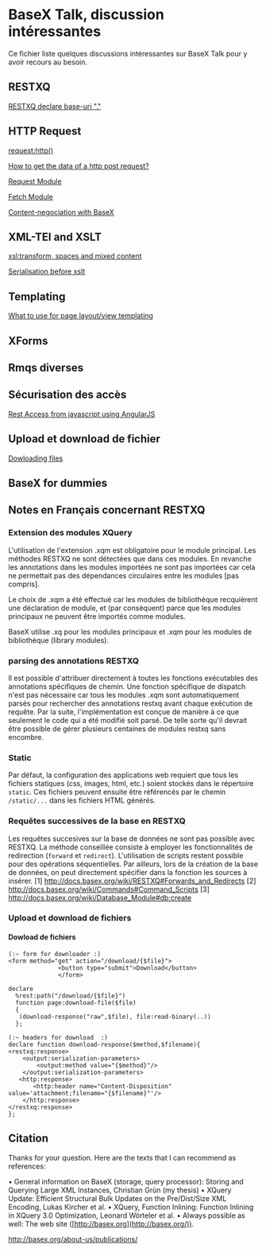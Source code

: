 
BaseX Talk, discussion intéressantes
==========

Ce fichier liste quelques discussions intéressantes sur BaseX Talk pour y avoir
recours au besoin.

## RESTXQ

[RESTXQ declare base-uri "."](http://www.mail-archive.com/basex-talk@mailman.uni-konstanz.de/msg04298.html)


## HTTP Request

[request:http()](http://www.mail-archive.com/basex-talk%40mailman.uni-konstanz.de/msg04639.html)

[How to get the data of a http post request?](https://www.mail-archive.com/basex-talk%40mailman.uni-konstanz.de/msg03171.html)

[Request Module](http://docs.basex.org/wiki/Request_Module)

[Fetch Module](http://docs.basex.org/wiki/Fetch_Module)

[Content-negociation with BaseX](https://www.mail-archive.com/basex-talk@mailman.uni-konstanz.de/msg08712.html)


## XML-TEI and XSLT

[xsl:transform, spaces and mixed content](http://www.mail-archive.com/basex-talk%40mailman.uni-konstanz.de/msg01149.html)

[Serialisation before xslt](http://www.mail-archive.com/basex-talk%40mailman.uni-konstanz.de/msg04462.html)


## Templating

[What to use for page layout/view templating](http://www.mail-archive.com/basex-talk%40mailman.uni-konstanz.de/msg01705.html)


## XForms


## Rmqs diverses


## Sécurisation des accès

[Rest Access from javascript using AngularJS](http://www.mail-archive.com/basex-talk%40mailman.uni-konstanz.de/msg04146.html)


## Upload et download de fichier

[Dowloading files](http://www.mail-archive.com/basex-talk%40mailman.uni-konstanz.de/msg04615.html)


## BaseX for dummies


## Notes en Français concernant RESTXQ

### Extension des modules XQuery

L'utilisation de l'extension .xqm est obligatoire pour le module principal.
Les méthodes RESTXQ ne sont détectées que dans ces modules. En revanche les annotations dans les modules importées ne sont pas importées car cela ne permettait pas des dépendances circulaires entre les modules [pas compris].

Le choix de .xqm a été effectué car les modules de bibliothèque recquièrent une déclaration de module, et (par conséquent) parce que les modules principaux ne peuvent être importés comme modules.

BaseX utilise .xq pour les modules principaux et .xqm pour les modules de bibliothèque (library modules).

### parsing des annotations RESTXQ

Il est possible d'attribuer directement à toutes les fonctions exécutables des annotations spécifiques de chemin. Une fonction spécifique de dispatch n'est pas nécessaire car tous les modules .xqm sont automatiquement parsés pour rechercher des annotations restxq avant chaque exécution de requête. Par la suite, l'implémentation est conçue de manière à ce que seulement le code qui a été modifié soit parsé. De telle sorte qu'il devrait être possible de gérer plusieurs centaines de modules restxq sans encombre.

### Static

Par défaut, la configuration des applications web requiert que tous les fichiers statiques (css, images, html, etc.) soient stockés dans le répertoire `static`. Ces fichiers peuvent ensuite être référencés par le chemin `/static/...` dans les fichiers HTML générés.

### Requêtes successives de la base en RESTXQ

Les requêtes succesives sur la base de données ne sont pas possible avec RESTXQ. La méthode conseillée consiste à employer les fonctionnalités de redirection (`forward` et `redirect`).
L'utilisation de scripts restent possible pour des opérations séquentielles. Par ailleurs, lors de la création de la base de données, on peut directement spécifier dans la fonction les sources à insérer.
[1] http://docs.basex.org/wiki/RESTXQ#Forwards_and_Redirects
[2] http://docs.basex.org/wiki/Commands#Command_Scripts
[3] http://docs.basex.org/wiki/Database_Module#db:create

### Upload et download de fichiers



#### Dowload de fichiers

```xquery
(:~ form for downloader :)
<form method="get" action="/download/{$file}">
              <button type="submit">Download</button>
              </form>
```

```xquery
declare
  %rest:path("/download/{$file}")
  function page:download-file($file)
  {
   (download-response("raw",$file), file:read-binary(..))
  };

(:~ headers for download  :)
declare function download-response($method,$filename){
<restxq:response>
    <output:serialization-parameters>
        <output:method value="{$method}"/>
    </output:serialization-parameters>
   <http:response>
       <http:header name="Content-Disposition"
value='attachment;filename="{$filename}"'/>
    </http:response>
</restxq:response>
};
```

## Citation

Thanks for your question. Here are the texts that I can recommend as references:

• General information on BaseX (storage, query processor): Storing and
Querying Large XML Instances, Christian Grün (my thesis)
• XQuery Update: Efficient Structural Bulk Updates on the
Pre/Dist/Size XML Encoding, Lukas Kircher et al.
• XQuery, Function Inlining: Function Inlining in XQuery 3.0
Optimization, Leonard Wörteler et al.
• Always possible as well: The web site ([http://basex.org](http://basex.org/)).

http://basex.org/about-us/publications/